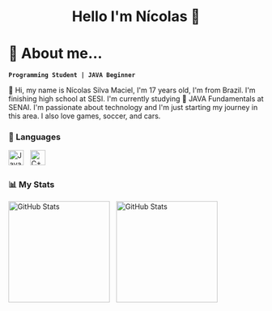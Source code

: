 <h1 align="center">Hello I'm Nícolas 👋</h1>

# 📌 About me...
    
**`Programming Student | JAVA Beginner`**

🤙 Hi, my name is Nícolas Silva Maciel, I'm 17 years old, I'm from Brazil. I'm finishing high school at SESI. I'm currently studying 🚀 JAVA Fundamentals at SENAI. I'm passionate about technology and I'm just starting my journey in this area.
I also love games, soccer, and cars.
### 🤖 Languages 

<img 
    align="left" 
    alt="Java"
    title="Java" 
    width="30px" 
    style="padding-right: 10px;" 
    src="https://cdn.jsdelivr.net/gh/devicons/devicon/icons/java/java-original.svg" 
/>
<img 
    align="left" 
    alt="C++"
    title="C++" 
    width="30px" 
    style="padding-right: 10px;" 
    src="https://cdn.jsdelivr.net/gh/devicons/devicon/icons/cplusplus/cplusplus-original.svg" 
/>

<br/>
<br/>

### 📊 My Stats

<p>
  <img 
    align="left" 
    alt="GitHub Stats" 
    height="200" 
    style="padding-right: 10px;" 
    src="https://github-readme-stats.vercel.app/api?username=Nicolas-S-Maciel&show_icons=true&theme=tokyonight&include_all_commits=true&locale=pt-br" 
  />

<img 
      align="left" 
      alt="GitHub Stats" 
      height="200" 
      src="https://github-readme-stats.vercel.app/api/top-langs/?username=Nicolas-S-Maciel&theme=tokyonight&layout=compact&custom_title=Tecnologias&langs_count=9" 
  />

</p>

